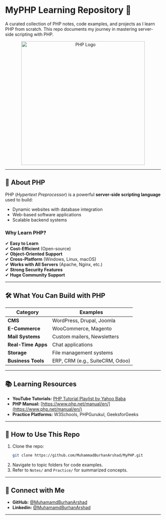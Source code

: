 # MyPHP Learning Repository 🚀

A curated collection of PHP notes, code examples, and projects as I learn PHP from scratch. This repo documents my journey in mastering server-side scripting with PHP.

<p align="center"><a href="https://www.php.net/" target="_blank"><img src="https://www.php.net/images/logos/new-php-logo.svg" width="400" alt="PHP Logo"></a></p>

---

## 📌 **About PHP**
PHP (*Hypertext Preprocessor*) is a powerful **server-side scripting language** used to build:
- Dynamic websites with database integration
- Web-based software applications
- Scalable backend systems

### **Why Learn PHP?**
✔ **Easy to Learn**  
✔ **Cost-Efficient** (Open-source)  
✔ **Object-Oriented Support**  
✔ **Cross-Platform** (Windows, Linux, macOS)  
✔ **Works with All Servers** (Apache, Nginx, etc.)  
✔ **Strong Security Features**  
✔ **Huge Community Support**

---

## 🛠 **What You Can Build with PHP**
| Category          | Examples                          |
|-------------------|-----------------------------------|
| **CMS**           | WordPress, Drupal, Joomla         |
| **E-Commerce**    | WooCommerce, Magento              |
| **Mail Systems**  | Custom mailers, Newsletters       |
| **Real-Time Apps**| Chat applications                 |
| **Storage**       | File management systems           |
| **Business Tools**| ERP, CRM (e.g., SuiteCRM, Odoo)   |

---

## 📚 **Learning Resources**
- **YouTube Tutorials:** [PHP Tutorial Playlist by Yahoo Baba](https://www.youtube.com/playlist?list=PL0b6OzIxLPbyrzCMJOFzLnf_-_5E_dkzs)  
- **PHP Manual:** [https://www.php.net/manual/en/](https://www.php.net/manual/en/)  
- **Practice Platforms:** W3Schools, PHPGurukul, GeeksforGeeks  

---


## 🚀 **How to Use This Repo**
1. Clone the repo:
   ```bash
   git clone https://github.com/MuhammadBurhanArshad/MyPHP.git
   ```
2. Navigate to topic folders for code examples.
3. Refer to `Notes/` and `Practice/` for summarized concepts.

---

## 🔗 **Connect with Me**
- **GitHub:** [@MuhamamdBurhanArshad](https://github.com/MuhammadBurhanArshad)  
- **Linkedin:** [@MuhamamdBurhanArshad](https://pk.linkedin.com/in/muhammadburhanarshad)  

---

